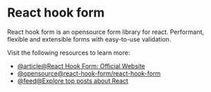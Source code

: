# React hook form

React hook form is an opensource form library for react. Performant, flexible and extensible forms with easy-to-use validation.

Visit the following resources to learn more:

- [@article@React Hook Form: Official Website](https://react-hook-form.com/)
- [@opensource@react-hook-form/react-hook-form](https://github.com/react-hook-form/react-hook-form)
- [@feed@Explore top posts about React](https://app.daily.dev/tags/react?ref=roadmapsh)
